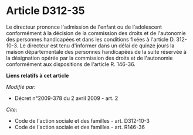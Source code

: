 # Article D312-35

Le directeur prononce l'admission de l'enfant ou de l'adolescent conformément à la décision de la commission des droits et de
l'autonomie des personnes handicapées et dans les conditions fixées à l'article D. 312-10-3. Le directeur est tenu d'informer
dans un délai de quinze jours la maison départementale des personnes handicapées de la suite réservée à la désignation opérée
par la commission des droits et de l'autonomie conformément aux dispositions de l'article R. 146-36.

**Liens relatifs à cet article**

_Modifié par_:

  - Décret n°2009-378 du 2 avril 2009 - art. 2

_Cite_:

  - Code de l'action sociale et des familles - art. D312-10-3
  - Code de l'action sociale et des familles - art. R146-36
